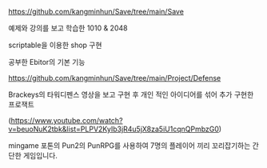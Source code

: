 https://github.com/kangminhun/Save/tree/main/Save

예제와 강의를 보고 학습한 1010 & 2048

scriptable을 이용한 shop 구현

공부한 Ebitor의 기본 기능

https://github.com/kangminhun/Save/tree/main/Project/Defense

Brackeys의 타워디펜스 영상을 보고 구현 후 개인 적인 아이디어를 섞어 추가 구현한 프로잭트

(https://www.youtube.com/watch?v=beuoNuK2tbk&list=PLPV2KyIb3jR4u5jX8za5iU1cqnQPmbzG0)

mingame 포톤의 Pun2의 PunRPG를 사용하여 7명의 플레이어 끼리 꼬리잡기하는 간단한 게임입니다. 
